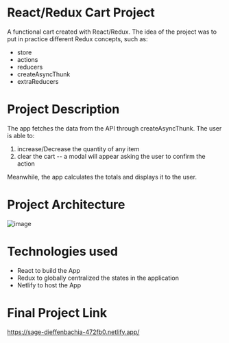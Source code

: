 # React/Redux Cart Project
A functional cart created with React/Redux. The idea of the project was to put in practice different Redux concepts, such as:
- store 
- actions
- reducers 
- createAsyncThunk
- extraReducers

# Project Description
The app fetches the data from the API through createAsyncThunk. The user is able to:
1. increase/Decrease the quantity of any item
2. clear the cart -- a modal will appear asking the user to confirm the action

Meanwhile, the app calculates the totals and displays it to the user. 

# Project Architecture 
![image](https://user-images.githubusercontent.com/106772576/207072568-b72fa388-6d28-432f-8faa-3d7aec70bd6e.png)

# Technologies used
* React to build the App
* Redux to globally centralized the states in the application 
* Netlify to host the App

# Final Project Link
https://sage-dieffenbachia-472fb0.netlify.app/
